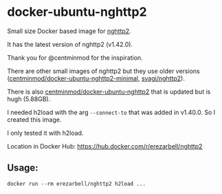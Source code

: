 # docker-ubuntu-nghttp2

Small size Docker based image for [nghttp2](https://nghttp2.org/).

It has the latest version of nghttp2 (v1.42.0).

Thank you for @centminmod for the inspiration.

There are other small images of nghttp2 but they use older versions ([centminmod/docker-ubuntu-nghttp2-minimal](https://github.com/centminmod/docker-ubuntu-nghttp2-minimal), [svagi/nghttp2](https://hub.docker.com/r/svagi/nghttp2)).

There is also [centminmod/docker-ubuntu-nghttp2](https://github.com/centminmod/docker-ubuntu-nghttp2) that is updated but is hugh (5.88GB).

I needed h2load with the arg `--connect-to` that was added in v1.40.0.
So I created this image.

I only tested it with h2load.

Location in Docker Hub: <https://hub.docker.com/r/erezarbell/nghttp2>

## Usage:
```
docker run --rm erezarbell/nghttp2 h2load ...
```
